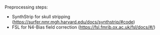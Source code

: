 Preprocessing steps:
  - SynthStrip for skull stripping (https://surfer.nmr.mgh.harvard.edu/docs/synthstrip/#code)
  - FSL for N4-Bias field correction (https://fsl.fmrib.ox.ac.uk/fsl/docs/#/)
    
